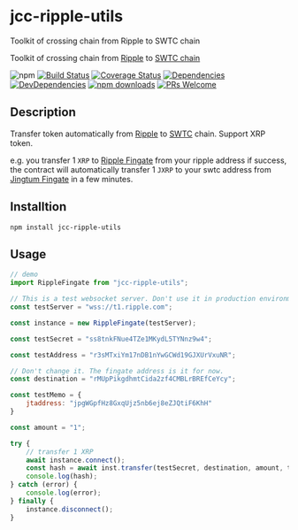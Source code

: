 # jcc-ripple-utils

Toolkit of crossing chain from Ripple to SWTC chain

Toolkit of crossing chain from [Ripple](https://bithomp.com/explorer/) to [SWTC chain](http://www.swtc.top/#/)

![npm](https://img.shields.io/npm/v/jcc-ripple-utils.svg)
[![Build Status](https://travis-ci.com/JCCDex/jcc-ripple-utils.svg?branch=master)](https://travis-ci.com/JCCDex/jcc-ripple-utils)
[![Coverage Status](https://coveralls.io/repos/github/JCCDex/jcc-ripple-utils/badge.svg?branch=master)](https://coveralls.io/github/JCCDex/jcc-ripple-utils?branch=master)
[![Dependencies](https://img.shields.io/david/JCCDex/jcc-ripple-utils.svg?style=flat-square)](https://david-dm.org/JCCDex/jcc-ripple-utils)
[![DevDependencies](https://img.shields.io/david/dev/JCCDex/jcc-ripple-utils.svg?style=flat-square)](https://david-dm.org/JCCDex/jcc-ripple-utils?type=dev)
[![npm downloads](https://img.shields.io/npm/dm/jcc-ripple-utils.svg)](http://npm-stat.com/charts.html?package=jcc-ripple-utils)
[![PRs Welcome](https://img.shields.io/badge/PRs-welcome-brightgreen.svg?style=flat-square)](http://makeapullrequest.com)

## Description

Transfer token automatically from [Ripple](https://bithomp.com/explorer/) to [SWTC](http://www.swtc.top/#/) chain. Support XRP token.

e.g. you transfer 1 `XRP` to [Ripple Fingate](https://bithomp.com/explorer/rMUpPikgdhmtCida2zf4CMBLrBREfCeYcy) from your ripple address if success, the contract will automatically transfer 1 `JXRP` to your swtc address from [Jingtum Fingate](https://explorec9d536e.jccdex.cn/#/wallet/?wallet=jQs5cAcZrKmyWSQgkmUtXsdeFMzwSYcBA4) in a few minutes.

## Installtion

```shell
npm install jcc-ripple-utils
```

## Usage

```javascript
// demo
import RippleFingate from "jcc-ripple-utils";

// This is a test websocket server. Don't use it in production environment.
const testServer = "wss://t1.ripple.com";

const instance = new RippleFingate(testServer);

const testSecret = "ss8tnkFNue4TZe1MKydL5TYNnz9w4";

const testAddress = "r3sMTxiYm17nDB1nYwGCWd19GJXUrVxuNR";

// Don't change it. The fingate address is it for now.
const destination = "rMUpPikgdhmtCida2zf4CMBLrBREfCeYcy";

const testMemo = {
    jtaddress: "jpgWGpfHz8GxqUjz5nb6ej8eZJQtiF6KhH"
}

const amount = "1";

try {
    // transfer 1 XRP
    await instance.connect();
    const hash = await inst.transfer(testSecret, destination, amount, testMemo);
    console.log(hash);
} catch (error) {
    console.log(error);
} finally {
    instance.disconnect();
}
```
